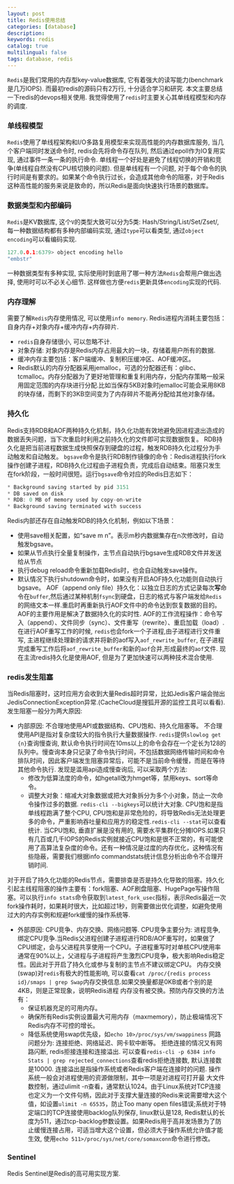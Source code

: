 ```yaml
---
layout: post
title: Redis使用总结
categories: [database]
description: 
keywords: redis
catalog: true
multilingual: false
tags: database, redis
---
```


`Redis`是我们常用的内存型key-value数据库, 它有着强大的读写能力(benchmark是几万IOPS). 而最初redis的源码只有2万行, 十分适合学习和研究. 本文主要总结一下redis的devops相关使用. 我觉得使用了`redis`时主要关心其单线程模型和内存的调度.

### 单线程模型
`Redis`使用了单线程架构和I/O多路复用模型来实现高性能的内存数据库服务, 当几个客户端同时发送命令时, redis会先将命令存在队列, 然后通过epoll作为IO复用实现, 通过事件一条一条的执行命令.
单线程一个好处是避免了线程切换的开销和竞争(单线程自然没有CPU核切换的问题). 但是单线程有一个问题, 对于每个命令的执行时间是有要求的。如果某个命令执行过长，会造成其他命令的阻塞，对于Redis这种高性能的服务来说是致命的，所以Redis是面向快速执行场景的数据库。

### 数据类型和内部编码
`Redis`是KV数据库, 这个`V`的类型大致可以分为5类: Hash/String/List/Set/Zset/, 每一种数据结构都有多种内部编码实现, 通过`type`可以看类型, 通过`object encoding`可以看编码实现.
```c
127.0.0.1:6379> object encoding hello
"embstr"
```
一种数据类型有多种实现, 实际使用时到底用了哪一种方法`Redis`会帮用户做出选择, 使用时可以不必关心细节. 这样做也方便`redis`更新具体`encoding`实现的代码.

### 内存理解
需要了解`Redis`内存使用情况, 可以使用`info memory`. Redis进程内消耗主要包括：自身内存+对象内存+缓冲内存+内存碎片.
- `redis`自身存储很小, 可以忽略不计.
- 对象存储: 对象内存是Redis内存占用最大的一块，存储着用户所有的数据.
- 缓冲内存主要包括：客户端缓冲、复制积压缓冲区、AOF缓冲区。
- Redis默认的内存分配器采用jemalloc，可选的分配器还有：glibc、tcmalloc。内存分配器为了更好地管理和重复利用内存，分配内存策略一般采用固定范围的内存块进行分配.比如当保存5KB对象时jemalloc可能会采用8KB的块存储，而剩下的3KB空间变为了内存碎片不能再分配给其他对象存储。


### 持久化
Redis支持RDB和AOF两种持久化机制，持久化功能有效地避免因进程退出造成的数据丢失问题，当下次重启时利用之前持久化的文件即可实现数据恢复。
RDB持久化是把当前进程数据生成快照保存到硬盘的过程，触发RDB持久化过程分为手动触发和自动触发。
`bgsave`命令是执行RDB制作镜像的命令：Redis进程执行fork操作创建子进程，RDB持久化过程由子进程负责，完成后自动结束。阻塞只发生在fork阶段，一般时间很短。运行`bgsave`命令对应的Redis日志如下：
```c++
* Background saving started by pid 3151
* DB saved on disk
* RDB: 0 MB of memory used by copy-on-write
* Background saving terminated with success
```
Redis内部还存在自动触发RDB的持久化机制，例如以下场景：
- 使用save相关配置，如“save m n”。表示m秒内数据集存在n次修改时，自动触发bgsave。
- 如果从节点执行全量复制操作，主节点自动执行bgsave生成RDB文件并发送给从节点
- 执行debug reload命令重新加载Redis时，也会自动触发save操作。
- 默认情况下执行shutdown命令时，如果没有开启AOF持久化功能则自动执行bgsave。
AOF（append only file）持久化：以独立日志的方式记录每次**写**命令在`buffer`,然后通过某种机制`fsync`到硬盘，日志的格式与客户端发给`Redis`的网络文本一样.重启时再重新执行AOF文件中的命令达到恢复数据的目的。AOF的主要作用是解决了数据持久化的实时性.
AOF的工作流程操作：命令写入（append）、文件同步（sync）、文件重写（rewrite）、重启加载（load）.在进行AOF重写工作的时候, `redis`也会fork一个子进程,由子进程进行文件重写, 主进程继续处理新的请求并将新的aof写入`aof_rewrite_buffer`, 在子进程完成重写工作后将`aof_rewrite_buffer`和新的`aof`合并,形成最终的`aof`文件.
现在主流redis持久化是使用AOF, 但是为了更加快速可以两种技术混合使用.

### redis发生阻塞
当Redis阻塞时，这时应用方会收到大量Redis超时异常，比如Jedis客户端会抛出JedisConnectionException异常.(CacheCloud是搜狐开源的监控工具可以看看). 发生阻塞一般分为两大原因:
- 内部原因: 不合理地使用API或数据结构、CPU饱和、持久化阻塞等。
不合理使用API是指对复杂度较大的指令执行大量数据操作. `redis`提供`slowlog get {n}`查询慢查询, 默认命令执行时间在10ms以上的命令会存在一个定长为128的队列中。慢查询本身只记录了命令执行时间，不包括数据网络传输时间和命令排队时间，因此客户端发生阻塞异常后，可能不是当前命令缓慢，而是在等待其他命令执行. 发现是滥用api造成慢查询后, 可以采取两个方法:
  - 修改为低算法度的命令，如hgetall改为hmget等，禁用keys、sort等命令。
  - 调整大对象：缩减大对象数据或把大对象拆分为多个小对象，防止一次命令操作过多的数据. `redis-cli --bigkeys`可以统计大对象.
CPU饱和是指单线程跑满了整个CPU, CPU饱和是非常危险的，将导致Redis无法处理更多的命令，严重影响吞吐量和应用方的稳定性.`redis-cli --stat`可以查看统计. 当CPU饱和, 垂直扩展是没有用的, 需要水平集群化分摊IOPS.如果只有几百或几千IOPS的Redis实例就接近CPU饱和是很不正常的，有可能使用了高算法复杂度的命令。还有一种情况是过度的内存优化，这种情况有些隐蔽，需要我们根据info
commandstats统计信息分析出命令不合理开销时间.

对于开启了持久化功能的Redis节点，需要排查是否是持久化导致的阻塞。持久化引起主线程阻塞的操作主要有：fork阻塞、AOF刷盘阻塞、HugePage写操作阻塞。可以执行`info stats`命令获取到`latest_fork_usec`指标，表示Redis最近一次fork操作耗时，如果耗时很大，比如超过1秒，则需要做出优化调整，如避免使用过大的内存实例和规避fork缓慢的操作系统等.
- 外部原因: CPU竞争、内存交换、网络问题等.
CPU竞争主要分为: 进程竞争, 绑定CPU竞争.当Redis父进程创建子进程进行RDB/AOF重写时，如果做了CPU绑定，会与父进程共享使用一个CPU。子进程重写时对单核CPU使用率通常在90%以上，父进程与子进程将产生激烈CPU竞争，极大影响Redis稳定性。因此对于开启了持久化或参与复制的主节点不建议绑定CPU。
内存交换(swap)对`redis`有极大的性能影响, 可以查看`cat /proc/{redis process id}/smaps | grep Swap`内存交换信息.如果交换量都是0KB或者个别的是4KB，则是正常现象，说明Redis进程
内存没有被交换。预防内存交换的方法有：
  - 保证机器充足的可用内存。
  - 确保所有Redis实例设置最大可用内存（maxmemory），防止极端情况下Redis内存不可控的增长。
  - 降低系统使用swap优先级，如`echo 10>/proc/sys/vm/swappiness`
网路问题分为: 连接拒绝、网络延迟、网卡软中断等。 拒绝连接的情况又有网路闪断, redis拒接连接和连接溢出. 可以查看`redis-cli -p 6384 info Stats | grep rejected_connections`查看redis拒绝连接数, 默认连接数是10000. 连接溢出是指操作系统或者Redis客户端在连接时的问题. 操作系统一般会对进程使用的资源做限制，其中一项是对进程可打开最
大文件数控制，通过ulimit -n查看，通常默认1024。由于Linux系统对TCP连接也定义为一个文件句柄，因此对于支撑大量连接的Redis来说需要增大这个值，如设置`ulimit -n 65535`，防止Too many open files错误;系统对于特定端口的TCP连接使用backlog队列保存, linux默认是128, Redis默认的长度为511，通过tcp-backlog参数设置。如果Redis用于高并发场景为了防止缓慢连接占用，可适当增大这个设置，但必须大于操作系统允许值才能生效, 使用`echo 511>/proc/sys/net/core/somaxconn`命令进行修改。

### Sentinel
Redis Sentinel是Redis的高可用实现方案.
